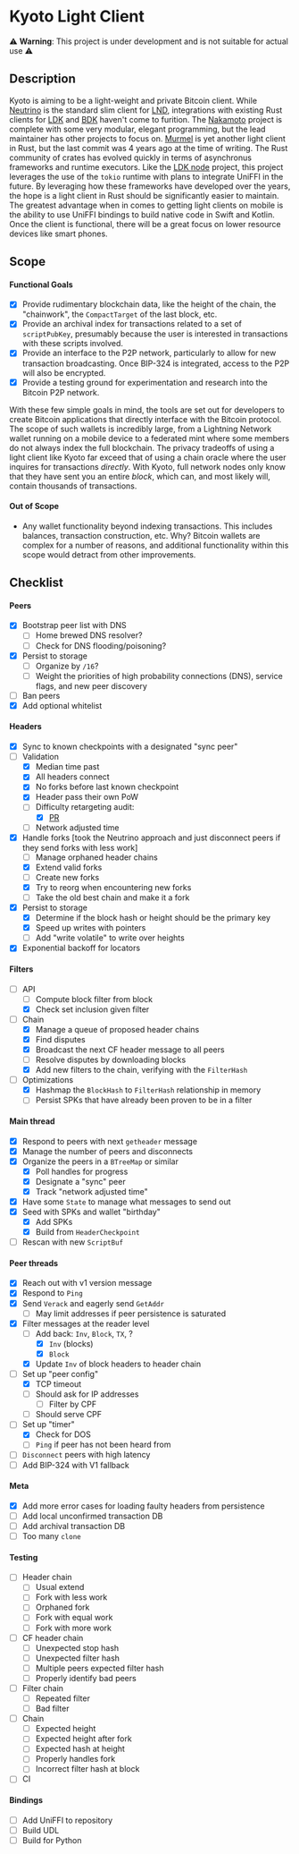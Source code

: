 # Kyoto Light Client

⚠️ **Warning**: This project is under development and is not suitable for actual use ⚠️

## Description

Kyoto is aiming to be a light-weight and private Bitcoin client. While [Neutrino](https://github.com/lightninglabs/neutrino/blob/master) is the standard slim client for [LND](https://github.com/lightningnetwork/lnd), integrations with existing Rust clients for [LDK](https://github.com/lightningdevkit) and [BDK](https://github.com/bitcoindevkit) haven't come to furition. The [Nakamoto](https://github.com/cloudhead/nakamoto) project is complete with some very modular, elegant programming, but the lead maintainer has other projects to focus on. [Murmel](https://github.com/rust-bitcoin/murmel) is yet another light client in Rust, but the last commit was 4 years ago at the time of writing. The Rust community of crates has evolved quickly in terms of asynchronus frameworks and runtime executors. Like the [LDK node](https://github.com/lightningdevkit/ldk-node?tab=readme-ov-file) project, this project leverages the use of the `tokio` runtime with plans to integrate UniFFI in the future. By leveraging how these frameworks have developed over the years, the hope is a light client in Rust should be significantly easier to maintain. The greatest advantage when in comes to getting light clients on mobile is the ability to use UniFFI bindings to build native code in Swift and Kotlin. Once the client is functional, there will be a great focus on lower resource devices like smart phones.

## Scope

#### Functional Goals

- [x] Provide rudimentary blockchain data, like the height of the chain, the "chainwork", the `CompactTarget` of the last block, etc.
- [x] Provide an archival index for transactions related to a set of `scriptPubKey`, presumably because the user is interested in transactions with these scripts involved.
- [x] Provide an interface to the P2P network, particularly to allow for new transaction broadcasting. Once BIP-324 is integrated, access to the P2P will also be encrypted.
- [x] Provide a testing ground for experimentation and research into the Bitcoin P2P network.

With these few simple goals in mind, the tools are set out for developers to create Bitcoin applications that directly interface with the Bitcoin protocol. The scope of such wallets is incredibly large, from a Lightning Network wallet running on a mobile device to a federated mint where some members do not always index the full blockchain. The privacy tradeoffs of using a light client like Kyoto far exceed that of using a chain oracle where the user inquires for transactions _directly_. With Kyoto, full network nodes only know that they have sent you an entire _block_, which can, and most likely will, contain thousands of transactions.

#### Out of Scope

- Any wallet functionality beyond indexing transactions. This includes balances, transaction construction, etc. Why? Bitcoin wallets are complex for a number of reasons, and additional functionality within this scope would detract from other improvements.

## Checklist

#### Peers

- [x] Bootstrap peer list with DNS
  - [ ] Home brewed DNS resolver?
  - [ ] Check for DNS flooding/poisoning?
- [x] Persist to storage
  - [ ] Organize by `/16`?
  - [ ] Weight the priorities of high probability connections (DNS), service flags, and new peer discovery
- [ ] Ban peers
- [x] Add optional whitelist

#### Headers

- [x] Sync to known checkpoints with a designated "sync peer"
- [ ] Validation
  - [x] Median time past
  - [x] All headers connect
  - [x] No forks before last known checkpoint
  - [x] Header pass their own PoW
  - [ ] Difficulty retargeting audit:
    - [x] [PR](https://github.com/rust-bitcoin/rust-bitcoin/pull/2740)
  - [ ] Network adjusted time
- [x] Handle forks [took the Neutrino approach and just disconnect peers if they send forks with less work]
  - [ ] Manage orphaned header chains
  - [x] Extend valid forks
  - [ ] Create new forks
  - [x] Try to reorg when encountering new forks
  - [ ] Take the old best chain and make it a fork
- [x] Persist to storage
  - [x] Determine if the block hash or height should be the primary key
  - [x] Speed up writes with pointers
  - [ ] Add "write volatile" to write over heights
- [x] Exponential backoff for locators

#### Filters

- [ ] API
  - [ ] Compute block filter from block
  - [x] Check set inclusion given filter
- [ ] Chain
  - [x] Manage a queue of proposed header chains
  - [x] Find disputes
  - [x] Broadcast the next CF header message to all peers
  - [ ] Resolve disputes by downloading blocks
  - [x] Add new filters to the chain, verifying with the `FilterHash`
- [ ] Optimizations
  - [x] Hashmap the `BlockHash` to `FilterHash` relationship in memory
  - [ ] Persist SPKs that have already been proven to be in a filter

#### Main thread

- [x] Respond to peers with next `getheader` message
- [x] Manage the number of peers and disconnects
- [x] Organize the peers in a `BTreeMap` or similar
  - [x] Poll handles for progress
  - [x] Designate a "sync" peer
  - [x] Track "network adjusted time"
- [x] Have some `State` to manage what messages to send out
- [x] Seed with SPKs and wallet "birthday"
  - [x] Add SPKs
  - [x] Build from `HeaderCheckpoint`
- [ ] Rescan with new `ScriptBuf`

#### Peer threads

- [x] Reach out with v1 version message
- [x] Respond to `Ping`
- [x] Send `Verack` and eagerly send `GetAddr`
  - [ ] May limit addresses if peer persistence is saturated
- [x] Filter messages at the reader level
  - [ ] Add back: `Inv`, `Block`, `TX`, ?
    - [x] `Inv` (blocks)
    - [x] `Block`
  - [x] Update `Inv` of block headers to header chain
- [ ] Set up "peer config"
  - [x] TCP timeout
  - [ ] Should ask for IP addresses
    - [ ] Filter by CPF
  - [ ] Should serve CPF
- [ ] Set up "timer"
  - [x] Check for DOS
  - [ ] `Ping` if peer has not been heard from
- [ ] `Disconnect` peers with high latency
- [ ] Add BIP-324 with V1 fallback

#### Meta

- [x] Add more error cases for loading faulty headers from persistence
- [ ] Add local unconfirmed transaction DB
- [ ] Add archival transaction DB
- [ ] Too many `clone`

#### Testing

- [ ] Header chain
  - [ ] Usual extend
  - [ ] Fork with less work
  - [ ] Orphaned fork
  - [ ] Fork with equal work
  - [ ] Fork with more work
- [ ] CF header chain
  - [ ] Unexpected stop hash
  - [ ] Unexpected filter hash
  - [ ] Multiple peers expected filter hash
  - [ ] Properly identify bad peers
- [ ] Filter chain
  - [ ] Repeated filter
  - [ ] Bad filter
- [ ] Chain
  - [ ] Expected height
  - [ ] Expected height after fork
  - [ ] Expected hash at height
  - [ ] Properly handles fork
  - [ ] Incorrect filter hash at block
- [ ] CI

#### Bindings

- [ ] Add UniFFI to repository
- [ ] Build UDL
- [ ] Build for Python
